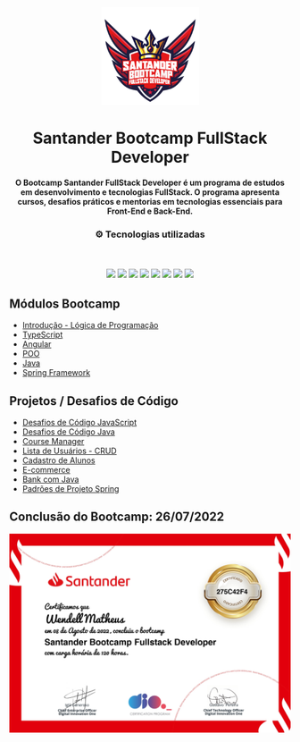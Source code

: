 <div align="center">
<img src="https://github.com/WendellMatheus/Santander_FullStack_Developer/blob/main/Logo-Santander-Bootcamp.png" width="175px"> 
</div>
<h1 align="center">Santander Bootcamp FullStack Developer</h1>
<h4 align="center">O Bootcamp Santander FullStack Developer é um programa de estudos em desenvolvimento e tecnologias FullStack. O programa apresenta cursos, desafios práticos e mentorias em tecnologias essenciais para Front-End e Back-End.</h4>

<h3 align="center">
⚙️ Tecnologias utilizadas

<p>&nbsp;</p>
<img src="https://img.shields.io/badge/angular-%23DD0031.svg?style=for-the-badge&logo=angular&logoColor=white">
<img src="https://img.shields.io/badge/spring-%236DB33F.svg?style=for-the-badge&logo=spring&logoColor=white"/>
<img src="https://img.shields.io/badge/java-%23ED8B00.svg?style=for-the-badge&logo=java&logoColor=white">
<img src="https://img.shields.io/badge/javascript-%23323330.svg?style=for-the-badge&logo=javascript&logoColor=%23F7DF1E">
<img src="https://img.shields.io/badge/typescript-%231572B6.svg?style=for-the-badge&logo=typescript&logoColor=white"/>
<img src="https://img.shields.io/badge/git-%23F05033.svg?style=for-the-badge&logo=git&logoColor=white"/>
<img src="https://img.shields.io/badge/html5-%23E34F26.svg?style=for-the-badge&logo=html5&logoColor=white"/>
<img src="https://img.shields.io/badge/css3-%231572B6.svg?style=for-the-badge&logo=css3&logoColor=white"/>
</h3>

## Módulos Bootcamp

- [Introdução - Lógica de Programação](https://github.com/WendellMatheus/Santander_FullStack_Developer/tree/main/Introdu%C3%A7%C3%A3o%20-%20L%C3%B3gica%20de%20Programa%C3%A7%C3%A3o)
- [TypeScript](https://github.com/WendellMatheus/Santander_FullStack_Developer/tree/main/TypeScript)
- [Angular](https://github.com/WendellMatheus/Santander_FullStack_Developer/tree/main/Angular)
- [POO](https://github.com/WendellMatheus/Santander_FullStack_Developer/tree/main/JAVA/POO)
- [Java](https://github.com/WendellMatheus/Santander_FullStack_Developer/tree/main/JAVA)
- [Spring Framework](https://github.com/WendellMatheus/Santander_FullStack_Developer/tree/main/Spring%20Framework)

## Projetos / Desafios de Código

- [Desafios de Código JavaScript](https://github.com/WendellMatheus/Santander_FullStack_Developer/tree/main/Desafios%20de%20C%C3%B3digo%20JS)
- [Desafios de Código Java](https://github.com/WendellMatheus/Santander_FullStack_Developer/tree/main/Desafios%20de%20C%C3%B3digo%20JAVA)
- [Course Manager](https://github.com/WendellMatheus/Santander_FullStack_Developer/tree/main/Angular/course-manager-master)
- [Lista de Usuários - CRUD](https://github.com/WendellMatheus/Santander_FullStack_Developer/tree/main/Angular/crud-dio-angular-main)
- [Cadastro de Alunos](https://github.com/WendellMatheus/Santander_FullStack_Developer/tree/main/Angular/SPA-Angular-main)
- [E-commerce](https://github.com/WendellMatheus/Santander_FullStack_Developer/tree/main/Angular/E-commerce)
- [Bank com Java](https://github.com/WendellMatheus/Santander_FullStack_Developer/tree/main/JAVA/Projeto%20Banco)
- [Padrões de Projeto Spring](https://github.com/WendellMatheus/Santander_FullStack_Developer/tree/main/Spring%20Framework/lab-padroes-projeto-spring-main)



## Conclusão do Bootcamp: 26/07/2022
![Certificado de Conclusão](https://github.com/WendellMatheus/Santander_FullStack_Developer/blob/main/Certificado%20Santander%20Bootcamp%20Fullstack%20Developer_page-0001.jpg)
